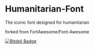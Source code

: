 Humanitarian-Font
=================

The iconic font designed for humanitarian

forked from FortAwesome/Font-Awesome

[![Bitdeli Badge](https://d2weczhvl823v0.cloudfront.net/unhcr/humanitarian-font/trend.png)](https://bitdeli.com/free "Bitdeli Badge")
